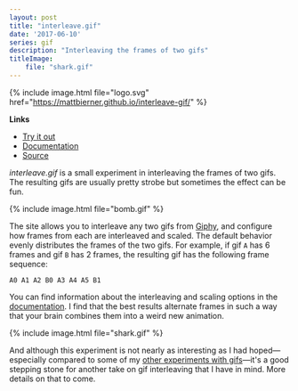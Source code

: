 ```yaml
---
layout: post
title: "interleave.gif"
date: '2017-06-10'
series: gif
description: "Interleaving the frames of two gifs"
titleImage:
    file: "shark.gif"
---
```


{% include image.html file="logo.svg" href="https://mattbierner.github.io/interleave-gif/" %}

**Links**

- [Try it out][site]
- [Documentation][docs]
- [Source](https://github.com/mattbierner/interleave-gif)

*interleave.gif* is a small experiment in interleaving the frames of two gifs. The resulting gifs are usually pretty strobe but sometimes the effect can be fun.

{% include image.html file="bomb.gif" %}

The site allows you to interleave any two gifs from [Giphy](http://giphy.com/), and configure how frames from each are interleaved and scaled. The default behavior evenly distributes the frames of the two gifs. For example, if gif `A` has 6 frames and gif `B` has 2 frames, the resulting gif has the following frame sequence:

```
A0 A1 A2 B0 A3 A4 A5 B1
```

You can find information about the interleaving and scaling options in the [documentation][docs]. I find that the best results alternate frames in such a way that your brain combines them into a weird new animation.

{% include image.html file="shark.gif" %}


And although this experiment is not nearly as interesting as I had hoped—especially compared to some of my [other experiments with gifs][dot-gif]—it's a good stepping stone for another take on gif interleaving that I have in mind. More details on that to come.



[site]: https://mattbierner.github.io/interleave-gif/
[docs]: https://github.com/mattbierner/interleave-gif/blob/gh-pages/documentation/about.md
[dot-gif]: /series/gif